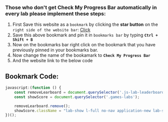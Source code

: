 ### Those who don't get Check My Progress Bar automatically in every lab please implement these steps:

1. First Save this website as a `bookmark` by clicking the **star button** on the `right side of the website bar`: [Click](https://www.cloudskillsboost.google/)
2. Save this above bookmark and pin it in `bookmarks bar` by typing **`Ctrl + Shift + B`**
3. Now on the bookmarks bar right click on the bookmark that you have previously pinned in your bookmarks bar.
4. Now change the name of the bookamark to **`Check My Progress Bar`**
5. And the website link to the below code

## Bookmark Code:

```javascript
javascript:(function () {
    const removeLearboard = document.querySelector('.js-lab-leaderboard');
    const showScore = document.querySelector('.games-labs');

    removeLearboard.remove();
    showScore.className = "lab-show l-full no-nav application-new lab-show l-full no-nav "
})();
```
